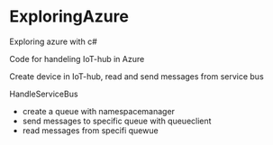 # ExploringAzure
Exploring azure with c#

Code for handeling IoT-hub in Azure

Create device in IoT-hub, read and send messages from service bus

HandleServiceBus 
- create a queue with namespacemanager
- send messages to specific queue with queueclient
- read messages from specifi quewue
